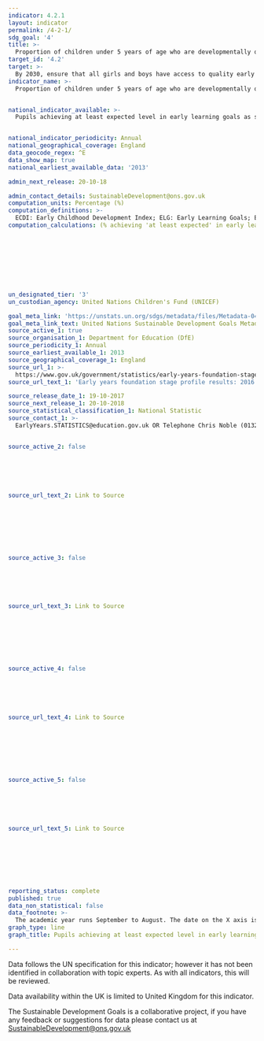 ```yaml
---
indicator: 4.2.1
layout: indicator
permalink: /4-2-1/
sdg_goal: '4'
title: >-
  Proportion of children under 5 years of age who are developmentally on track in health, learning and psychosocial well-being, by sex
target_id: '4.2'
target: >-
  By 2030, ensure that all girls and boys have access to quality early childhood development, care and pre-primary education so that they are ready for primary education
indicator_name: >-
  Proportion of children under 5 years of age who are developmentally on track in health, learning and psychosocial well-being, by sex


national_indicator_available: >-
  Pupils achieving at least expected level in early learning goals as specified by the united kingdom early years foundation stage profile (EYFSP)


national_indicator_periodicity: Annual
national_geographical_coverage: England
data_geocode_regex: ^E
data_show_map: true
national_earliest_available_data: '2013'

admin_next_release: 20-10-18

admin_contact_details: SustainableDevelopment@ons.gov.uk
computation_units: Percentage (%)
computation_definitions: >-
  ECDI: Early Childhood Development Index; ELG: Early Learning Goals; EYFSP: Early Years Foundation Stage Profile; NCOs: National Statistical Offices; INGO: International Non-Governmental Organization. 'Achieved at least the expected level across all early learning goals (ELG)' means they achieved ‘expected’ or ‘exceeded’ in all 17 ELGs. A pupil achieving at least the expected level in the ELGs within the three prime areas of learning and within literacy and mathematics is classed as achieving a 'good level of development'.
computation_calculations: (% achieving 'at least expected' in early learning goals / Population)









un_designated_tier: '3'
un_custodian_agency: United Nations Children's Fund (UNICEF)

goal_meta_link: 'https://unstats.un.org/sdgs/metadata/files/Metadata-04-02-01.pdf'
goal_meta_link_text: United Nations Sustainable Development Goals Metadata (PDF 4.0 MB)
source_active_1: true
source_organisation_1: Department for Education (DfE)
source_periodicity_1: Annual
source_earliest_available_1: 2013
source_geographical_coverage_1: England
source_url_1: >-
  https://www.gov.uk/government/statistics/early-years-foundation-stage-profile-results-2016-to-2017
source_url_text_1: 'Early years foundation stage profile results: 2016 to 2017'

source_release_date_1: 19-10-2017
source_next_release_1: 20-10-2018
source_statistical_classification_1: National Statistic
source_contact_1: >-
  EarlyYears.STATISTICS@education.gov.uk OR Telephone Chris Noble (01325 340 688)


source_active_2: false






source_url_text_2: Link to Source








source_active_3: false






source_url_text_3: Link to Source








source_active_4: false






source_url_text_4: Link to Source








source_active_5: false






source_url_text_5: Link to Source








reporting_status: complete
published: true
data_non_statistical: false
data_footnote: >-
  The academic year runs September to August. The date on the X axis is the start of the academic year
graph_type: line
graph_title: Pupils achieving at least expected level in early learning goals

---
```

Data follows the UN specification for this indicator; however it has not been identified in collaboration with topic experts. As with all indicators, this will be reviewed.
  
Data availability within the UK is limited to United Kingdom for this indicator.
  
The Sustainable Development Goals is a collaborative project, if you have any feedback or suggestions for data please contact us at <SustainableDevelopment@ons.gov.uk>
